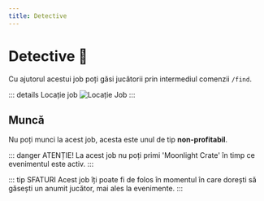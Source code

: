 ```yaml
---
title: Detective
---
```


# Detective 🔎
Cu ajutorul acestui job poți găsi jucătorii prin intermediul comenzii `/find`.

::: details Locație job
![Locație Job](https://i.imgur.com/CfTNpdc.png "Locatie job")
:::

## Muncă
Nu poți munci la acest job, acesta este unul de tip **non-profitabil**.

::: danger ATENȚIE!
La acest job nu poți primi 'Moonlight Crate' în timp ce evenimentul este activ.
:::

::: tip SFATURI
Acest job îți poate fi de folos în momentul în care dorești să găsești un anumit jucător, mai ales la evenimente.
:::
